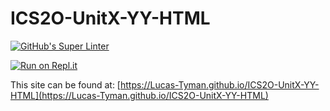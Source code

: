 # ICS2O-UnitX-YY-HTML

[![GitHub's Super Linter](https://github.com/Lucas-Tyman/ICS2O-UnitX-YY-HTML/workflows/GitHub's%20Super%20Linter/badge.svg)](https://github.com/Lucas-Tyman/ICS2O-UnitX-YY-HTML/actions)

[![Run on Repl.it](https://repl.it/badge/github/Lucas-Tyman/ICS2O-UnitX-YY-HTML)](https://repl.it/github/Lucas-Tyman/ICS2O-UnitX-YY-HTML)

This site can be found at: [https://Lucas-Tyman.github.io/ICS2O-UnitX-YY-HTML](https://Lucas-Tyman.github.io/ICS2O-UnitX-YY-HTML)
